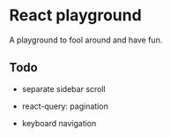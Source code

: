 # React playground

A playground to fool around and have fun.

## Todo

- separate sidebar scroll

- react-query: pagination

- keyboard navigation

